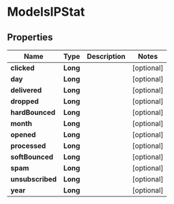 
# ModelsIPStat

## Properties
Name | Type | Description | Notes
------------ | ------------- | ------------- | -------------
**clicked** | **Long** |  |  [optional]
**day** | **Long** |  |  [optional]
**delivered** | **Long** |  |  [optional]
**dropped** | **Long** |  |  [optional]
**hardBounced** | **Long** |  |  [optional]
**month** | **Long** |  |  [optional]
**opened** | **Long** |  |  [optional]
**processed** | **Long** |  |  [optional]
**softBounced** | **Long** |  |  [optional]
**spam** | **Long** |  |  [optional]
**unsubscribed** | **Long** |  |  [optional]
**year** | **Long** |  |  [optional]



